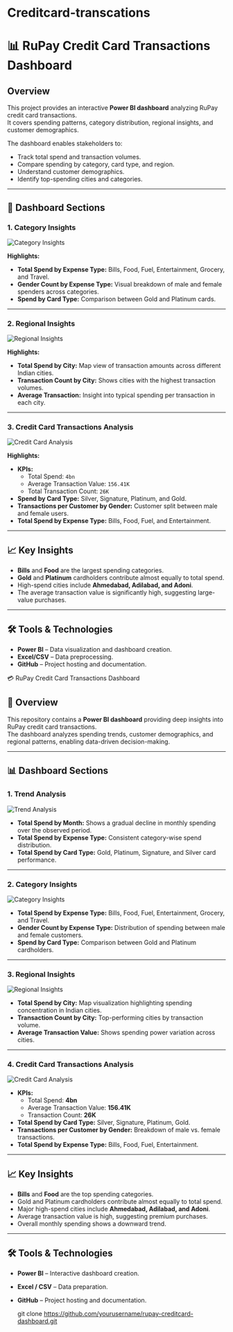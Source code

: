 # Creditcard-transcations
# 📊 RuPay Credit Card Transactions Dashboard

## Overview
This project provides an interactive **Power BI dashboard** analyzing RuPay credit card transactions.  
It covers spending patterns, category distribution, regional insights, and customer demographics.

The dashboard enables stakeholders to:
- Track total spend and transaction volumes.
- Compare spending by category, card type, and region.
- Understand customer demographics.
- Identify top-spending cities and categories.

---

## 📁 Dashboard Sections

### 1. **Category Insights**
![Category Insights](images/category_insights.png)

**Highlights:**
- **Total Spend by Expense Type:** Bills, Food, Fuel, Entertainment, Grocery, and Travel.
- **Gender Count by Expense Type:** Visual breakdown of male and female spenders across categories.
- **Spend by Card Type:** Comparison between Gold and Platinum cards.

---

### 2. **Regional Insights**
![Regional Insights](images/regional_insights.png)

**Highlights:**
- **Total Spend by City:** Map view of transaction amounts across different Indian cities.
- **Transaction Count by City:** Shows cities with the highest transaction volumes.
- **Average Transaction:** Insight into typical spending per transaction in each city.

---

### 3. **Credit Card Transactions Analysis**
![Credit Card Analysis](images/creditcard_analysis.png)

**Highlights:**
- **KPIs:** 
  - Total Spend: `4bn`
  - Average Transaction Value: `156.41K`
  - Total Transaction Count: `26K`
- **Spend by Card Type:** Silver, Signature, Platinum, and Gold.
- **Transactions per Customer by Gender:** Customer split between male and female users.
- **Total Spend by Expense Type:** Bills, Food, Fuel, and Entertainment.

---

## 📈 Key Insights
- **Bills** and **Food** are the largest spending categories.
- **Gold** and **Platinum** cardholders contribute almost equally to total spend.
- High-spend cities include **Ahmedabad, Adilabad, and Adoni**.
- The average transaction value is significantly high, suggesting large-value purchases.

---

## 🛠 Tools & Technologies
- **Power BI** – Data visualization and dashboard creation.
- **Excel/CSV** – Data preprocessing.
- **GitHub** – Project hosting and documentation.

💳 RuPay Credit Card Transactions Dashboard

## 📌 Overview
This repository contains a **Power BI dashboard** providing deep insights into RuPay credit card transactions.  
The dashboard analyzes spending trends, customer demographics, and regional patterns, enabling data-driven decision-making.

---

## 📊 Dashboard Sections

### 1. **Trend Analysis**
![Trend Analysis](images/trend_analysis.png)
- **Total Spend by Month:** Shows a gradual decline in monthly spending over the observed period.
- **Total Spend by Expense Type:** Consistent category-wise spend distribution.
- **Total Spend by Card Type:** Gold, Platinum, Signature, and Silver card performance.

---

### 2. **Category Insights**
![Category Insights](images/category_insights.png)
- **Total Spend by Expense Type:** Bills, Food, Fuel, Entertainment, Grocery, and Travel.
- **Gender Count by Expense Type:** Distribution of spending between male and female customers.
- **Spend by Card Type:** Comparison between Gold and Platinum cardholders.

---

### 3. **Regional Insights**
![Regional Insights](images/regional_insights.png)
- **Total Spend by City:** Map visualization highlighting spending concentration in Indian cities.
- **Transaction Count by City:** Top-performing cities by transaction volume.
- **Average Transaction Value:** Shows spending power variation across cities.

---

### 4. **Credit Card Transactions Analysis**
![Credit Card Analysis](images/creditcard_analysis.png)
- **KPIs:**
  - Total Spend: **4bn**
  - Average Transaction Value: **156.41K**
  - Transaction Count: **26K**
- **Total Spend by Card Type:** Silver, Signature, Platinum, Gold.
- **Transactions per Customer by Gender:** Breakdown of male vs. female transactions.
- **Total Spend by Expense Type:** Bills, Food, Fuel, Entertainment.

---

## 📈 Key Insights
- **Bills** and **Food** are the top spending categories.
- Gold and Platinum cardholders contribute almost equally to total spend.
- Major high-spend cities include **Ahmedabad, Adilabad, and Adoni**.
- Average transaction value is high, suggesting premium purchases.
- Overall monthly spending shows a downward trend.

---

## 🛠 Tools & Technologies
- **Power BI** – Interactive dashboard creation.
- **Excel / CSV** – Data preparation.
- **GitHub** – Project hosting and documentation.

   git clone https://github.com/yourusername/rupay-creditcard-dashboard.git
